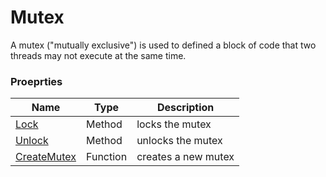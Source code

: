 # Mutex #
A mutex ("mutually exclusive") is used to defined a block of code that two threads may not execute at the same time.

### Proeprties ###
| Name | Type | Description |
| - | - | - |
| [Lock](CPP_Lock.md) | Method | locks the mutex |
| [Unlock](CPP_Unlock.md) | Method | unlocks the mutex |
| [CreateMutex](CPP_CreateMutex.md) | Function | creates a new mutex |
